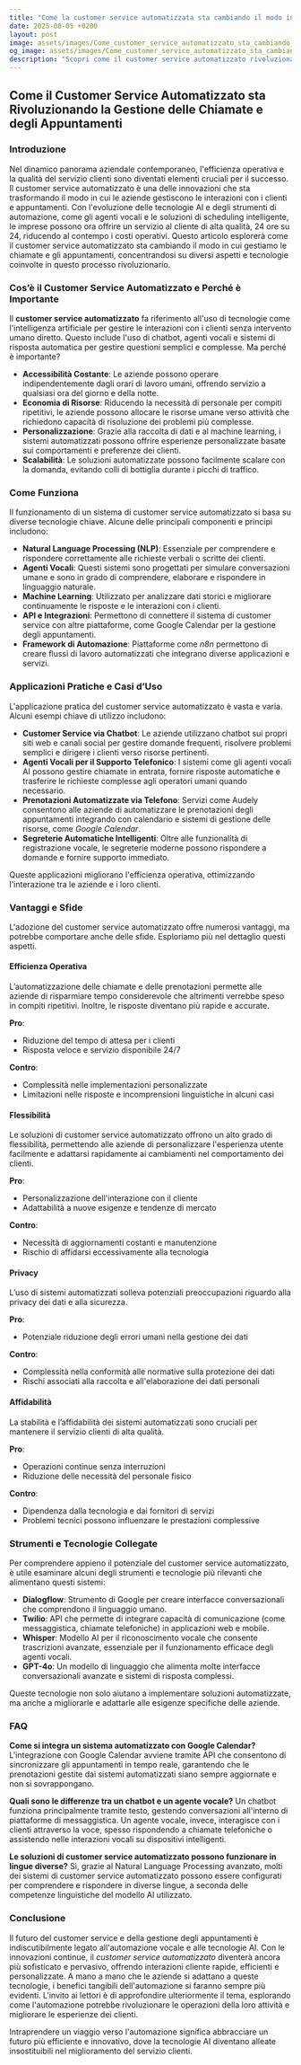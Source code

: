 ```yaml
---
title: "Come la customer service automatizzata sta cambiando il modo in cui gestiamo le chiamate e gli appuntamenti"
date: 2025-08-05 +0200
layout: post
image: assets/images/Come_customer_service_automatizzato_sta_cambiando_il_modo_in_cui_gestiamo_le_chiamate_e_gli_appuntamenti.jpg
og_image: assets/images/Come_customer_service_automatizzato_sta_cambiando_il_modo_in_cui_gestiamo_le_chiamate_e_gli_appuntamenti.jpg
description: "Scopri come il customer service automatizzato rivoluziona la gestione delle chiamate aziendali con esempi di Google Calendar e AI agenti vocali."
---
```


## Come il Customer Service Automatizzato sta Rivoluzionando la Gestione delle Chiamate e degli Appuntamenti

### Introduzione

Nel dinamico panorama aziendale contemporaneo, l'efficienza operativa e la qualità del servizio clienti sono diventati elementi cruciali per il successo. Il customer service automatizzato è una delle innovazioni che sta trasformando il modo in cui le aziende gestiscono le interazioni con i clienti e appuntamenti. Con l'evoluzione delle tecnologie AI e degli strumenti di automazione, come gli agenti vocali e le soluzioni di scheduling intelligente, le imprese possono ora offrire un servizio al cliente di alta qualità, 24 ore su 24, riducendo al contempo i costi operativi. Questo articolo esplorerà come il customer service automatizzato sta cambiando il modo in cui gestiamo le chiamate e gli appuntamenti, concentrandosi su diversi aspetti e tecnologie coinvolte in questo processo rivoluzionario.

### Cos’è il Customer Service Automatizzato e Perché è Importante

Il **customer service automatizzato** fa riferimento all'uso di tecnologie come l'intelligenza artificiale per gestire le interazioni con i clienti senza intervento umano diretto. Questo include l'uso di chatbot, agenti vocali e sistemi di risposta automatica per gestire questioni semplici e complesse. Ma perché è importante?

- **Accessibilità Costante**: Le aziende possono operare indipendentemente dagli orari di lavoro umani, offrendo servizio a qualsiasi ora del giorno e della notte.
- **Economia di Risorse**: Riducendo la necessità di personale per compiti ripetitivi, le aziende possono allocare le risorse umane verso attività che richiedono capacità di risoluzione dei problemi più complesse.
- **Personalizzazione**: Grazie alla raccolta di dati e al machine learning, i sistemi automatizzati possono offrire esperienze personalizzate basate sui comportamenti e preferenze dei clienti.
- **Scalabilità**: Le soluzioni automatizzate possono facilmente scalare con la domanda, evitando colli di bottiglia durante i picchi di traffico.

### Come Funziona

Il funzionamento di un sistema di customer service automatizzato si basa su diverse tecnologie chiave. Alcune delle principali componenti e principi includono:

- **Natural Language Processing (NLP)**: Essenziale per comprendere e rispondere correttamente alle richieste verbali o scritte dei clienti.
- **Agenti Vocali**: Questi sistemi sono progettati per simulare conversazioni umane e sono in grado di comprendere, elaborare e rispondere in linguaggio naturale.
- **Machine Learning**: Utilizzato per analizzare dati storici e migliorare continuamente le risposte e le interazioni con i clienti.
- **API e Integrazioni**: Permettono di connettere il sistema di customer service con altre piattaforme, come Google Calendar per la gestione degli appuntamenti.
- **Framework di Automazione**: Piattaforme come *n8n* permettono di creare flussi di lavoro automatizzati che integrano diverse applicazioni e servizi.

### Applicazioni Pratiche e Casi d’Uso

L'applicazione pratica del customer service automatizzato è vasta e varia. Alcuni esempi chiave di utilizzo includono:

- **Customer Service via Chatbot**: Le aziende utilizzano chatbot sui propri siti web e canali social per gestire domande frequenti, risolvere problemi semplici e dirigere i clienti verso risorse pertinenti.
- **Agenti Vocali per il Supporto Telefonico**: I sistemi come gli agenti vocali AI possono gestire chiamate in entrata, fornire risposte automatiche e trasferire le richieste complesse agli operatori umani quando necessario.
- **Prenotazioni Automatizzate via Telefono**: Servizi come Audely consentono alle aziende di automatizzare le prenotazioni degli appuntamenti integrando con calendario e sistemi di gestione delle risorse, come *Google Calendar*.
- **Segreterie Automatiche Intelligenti**: Oltre alle funzionalità di registrazione vocale, le segreterie moderne possono rispondere a domande e fornire supporto immediato.
  
Queste applicazioni migliorano l'efficienza operativa, ottimizzando l'interazione tra le aziende e i loro clienti.

### Vantaggi e Sfide

L'adozione del customer service automatizzato offre numerosi vantaggi, ma potrebbe comportare anche delle sfide. Esploriamo più nel dettaglio questi aspetti.

#### Efficienza Operativa

L’automatizzazione delle chiamate e delle prenotazioni permette alle aziende di risparmiare tempo considerevole che altrimenti verrebbe speso in compiti ripetitivi. Inoltre, le risposte diventano più rapide e accurate.

**Pro**:
- Riduzione del tempo di attesa per i clienti
- Risposta veloce e servizio disponibile 24/7

**Contro**:
- Complessità nelle implementazioni personalizzate
- Limitazioni nelle risposte e incomprensioni linguistiche in alcuni casi

#### Flessibilità

Le soluzioni di customer service automatizzato offrono un alto grado di flessibilità, permettendo alle aziende di personalizzare l'esperienza utente facilmente e adattarsi rapidamente ai cambiamenti nel comportamento dei clienti.

**Pro**:
- Personalizzazione dell'interazione con il cliente
- Adattabilità a nuove esigenze e tendenze di mercato

**Contro**:
- Necessità di aggiornamenti costanti e manutenzione
- Rischio di affidarsi eccessivamente alla tecnologia

#### Privacy

L’uso di sistemi automatizzati solleva potenziali preoccupazioni riguardo alla privacy dei dati e alla sicurezza.

**Pro**:
- Potenziale riduzione degli errori umani nella gestione dei dati

**Contro**:
- Complessità nella conformità alle normative sulla protezione dei dati
- Rischi associati alla raccolta e all'elaborazione dei dati personali

#### Affidabilità

La stabilità e l’affidabilità dei sistemi automatizzati sono cruciali per mantenere il servizio clienti di alta qualità.

**Pro**:
- Operazioni continue senza interruzioni
- Riduzione delle necessità del personale fisico

**Contro**:
- Dipendenza dalla tecnologia e dai fornitori di servizi
- Problemi tecnici possono influenzare le prestazioni complessive

### Strumenti e Tecnologie Collegate

Per comprendere appieno il potenziale del customer service automatizzato, è utile esaminare alcuni degli strumenti e tecnologie più rilevanti che alimentano questi sistemi:

- **Dialogflow**: Strumento di Google per creare interfacce conversazionali che comprendono il linguaggio umano.
- **Twilio**: API che permette di integrare capacità di comunicazione (come messaggistica, chiamate telefoniche) in applicazioni web e mobile.
- **Whisper**: Modello AI per il riconoscimento vocale che consente trascrizioni avanzate, essenziale per il funzionamento efficace degli agenti vocali.
- **GPT-4o**: Un modello di linguaggio che alimenta molte interfacce conversazionali avanzate e sistemi di risposta complessi.

Queste tecnologie non solo aiutano a implementare soluzioni automatizzate, ma anche a migliorarle e adattarle alle esigenze specifiche delle aziende.

### FAQ

**Come si integra un sistema automatizzato con Google Calendar?**
L'integrazione con Google Calendar avviene tramite API che consentono di sincronizzare gli appuntamenti in tempo reale, garantendo che le prenotazioni gestite dai sistemi automatizzati siano sempre aggiornate e non si sovrappongano.

**Quali sono le differenze tra un chatbot e un agente vocale?**
Un chatbot funziona principalmente tramite testo, gestendo conversazioni all'interno di piattaforme di messaggistica. Un agente vocale, invece, interagisce con i clienti attraverso la voce, spesso rispondendo a chiamate telefoniche o assistendo nelle interazioni vocali su dispositivi intelligenti.

**Le soluzioni di customer service automatizzato possono funzionare in lingue diverse?**
Sì, grazie al Natural Language Processing avanzato, molti dei sistemi di customer service automatizzato possono essere configurati per comprendere e rispondere in diverse lingue, a seconda delle competenze linguistiche del modello AI utilizzato.

### Conclusione

Il futuro del customer service e della gestione degli appuntamenti è indiscutibilmente legato all'automazione vocale e alle tecnologie AI. Con le innovazioni continue, il *customer service automatizzato* diventerà ancora più sofisticato e pervasivo, offrendo interazioni cliente rapide, efficienti e personalizzate. A mano a mano che le aziende si adattano a queste tecnologie, i benefici tangibili dell'automazione si faranno sempre più evidenti. L'invito ai lettori è di approfondire ulteriormente il tema, esplorando come l'automazione potrebbe rivoluzionare le operazioni della loro attività e migliorare le esperienze dei clienti.

Intraprendere un viaggio verso l'automazione significa abbracciare un futuro più efficiente e innovativo, dove la tecnologie AI diventano alleate insostituibili nel miglioramento del servizio clienti.